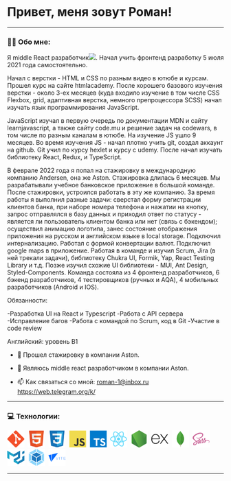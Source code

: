 # Привет, меня зовут Роман!

---

### :man_technologist: Обо мне:

Я middle React разработчик<img src="https://media.giphy.com/media/WUlplcMpOCEmTGBtBW/giphy.gif" width="30px">. 
Начал учить фронтенд разработку 5 июля 2021 года самостоятельно.

Начал с верстки - HTML и CSS по разным видео в ютюбе и курсам. Прошел курс на сайте htmlacademy. После хорошего базового изучения верстки - около 3-ех месяцев (куда входило изучение в том числе CSS Flexbox, grid, адаптивная верстка, немного препроцессора SCSS) начал изучать язык программирования JavaScript.

JavaScript изучал в первую очередь по документации MDN и сайту learnjavascript, а также сайту code.mu и решение задач на codewars, в том числе по разным каналам в ютюбе. На изучение JS ушло 9 месяцев.
Во время изучения JS - начал плотно учить git, создал аккаунт на github. Git учил по курсу hexlet и курсу с udemy. После начал изучать библиотеку React, Redux, и TypeScript.

В феврале 2022 года я попал на стажировку в международную компанию Andersen, она же Aston. Стажировка длилась 6 месяцев. Мы разрабатывали учебное банковское приложение в большой команде. После стажировки, устроился работать в эту же компанию. За время работы я выполнил разные задачи: сверстал форму регистрации клиентов банка, при наборе номера телефона и нажатии на кнопку, запрос отправлялся в базу данных и приходил ответ по статусу - является ли пользователь клиентом банка или нет (связь с бэкендом); осуществил анимацию логотипа, занес состояние отображения приложения на русском и английском языке в local storage. Подключил интернализацию. Работал с формой конвертации валют. Подключил google maps в приложение. Работая в команде и изучил Scrum, Jira (в ней трекали задачи), библиотеку Chukra UI, Formik, Yap, React Testing Library и т.д. Позже изучил схожие UI библиотеки - MUI, Ant Design, Styled-Components. Команда состояла из 4 фронтенд разработчиков, 6 бэкенд разработчиков, 4 тестировщиков (ручных и AQA), 4 мобильных разработчиков (Android и IOS).

Обязанности:

-Разработка UI на React и Typescript
-Работа с API сервера
-Исправление багов
-Работа с командой по Scrum, код в Git
-Участие в code review

Английский: уровень B1

- :telescope: Прошел стажировку в компании Aston.

- :seedling: Являюсь middle react разработчиком в компании Aston.

- :mailbox: Как связаться со мной: roman-1@inbox.ru  https://web.telegram.org/k/

---

### 💻 Технологии:

<div>
  <img src="https://github.com/devicons/devicon/blob/master/icons/git/git-original.svg" title="git" alt="git" width="40" height="40"/>&nbsp
  <img src="https://github.com/devicons/devicon/blob/master/icons/html5/html5-original.svg" title="html5" alt="html5" width="40" height="40"/>&nbsp
  <img src="https://github.com/devicons/devicon/blob/master/icons/css3/css3-original.svg" title="css" alt="css" width="40" height="40"/>&nbsp
  <img src="https://github.com/devicons/devicon/blob/master/icons/javascript/javascript-original.svg" title="javascript" alt="javascript" width="40" height="40"/>&nbsp
  <img src="https://github.com/devicons/devicon/blob/master/icons/typescript/typescript-original.svg" title="typescript" alt="typescript" width="40" height="40"/>&nbsp
  <img src="https://github.com/devicons/devicon/blob/master/icons/react/react-original.svg" title="reactjs" alt="reactjs" width="40" height="40"/>&nbsp
  <img src="https://github.com/devicons/devicon/blob/master/icons/nodejs/nodejs-original.svg" title="nodejs" alt="nodejs" width="40" height="40"/>&nbsp
  <img src="https://github.com/devicons/devicon/blob/master/icons/express/express-original.svg" title="express" alt="express" width="40" height="40"/>&nbsp
  <img src="https://github.com/devicons/devicon/blob/master/icons/mongodb/mongodb-original.svg" title="mongodb" alt="mongodb" width="40" height="40"/>&nbsp
  <img src="https://github.com/devicons/devicon/blob/master/icons/sass/sass-original.svg" title="sass/scss" alt="sass/scss" width="40" height="40"/>&nbsp;
  <img src="https://github.com/devicons/devicon/blob/master/icons/materialui/materialui-original.svg" title="materialui" alt="materialui" width="40" height="40"/>&nbsp;
  <img src="https://github.com/devicons/devicon/blob/master/icons/webpack/webpack-original.svg" title="webpack" alt="webpack" width="40" height="40"/>&nbsp;
  <img src="https://github.com/devicons/devicon/blob/master/icons/vite/vite-original-wordmark.svg" title="vite" alt="vite" width="40" height="40"/>&nbsp;
  <!-- <img src="https://github.com/devicons/devicon/blob/master/icons/redux/redux-original.svg" title="redux" alt="redux" width="40" height="40"/>&nbsp; -->
</div>

---

